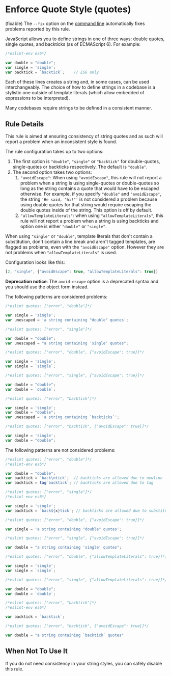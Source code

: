 # Enforce Quote Style (quotes)

(fixable) The `--fix` option on the [command line](../user-guide/command-line-interface#fix) automatically fixes problems reported by this rule.

JavaScript allows you to define strings in one of three ways: double quotes, single quotes, and backticks (as of ECMAScript 6). For example:

```js
/*eslint-env es6*/

var double = "double";
var single = 'single';
var backtick = `backtick`;    // ES6 only
```

Each of these lines creates a string and, in some cases, can be used interchangeably. The choice of how to define strings in a codebase is a stylistic one outside of template literals (which allow embedded of expressions to be interpreted).

Many codebases require strings to be defined in a consistent manner.

## Rule Details

This rule is aimed at ensuring consistency of string quotes and as such will report a problem when an inconsistent style is found.

The rule configuration takes up to two options:

1. The first option is `"double"`, `"single"` or `"backtick"` for double-quotes, single-quotes or backticks respectively. The default is `"double"`.
1. The second option takes two options:
    1. `"avoidEscape"`: When using `"avoidEscape"`, this rule will not report a problem when a string is using single-quotes or double-quotes so long as the string contains a quote that would have to be escaped otherwise. For example, if you specify `"double"` and `"avoidEscape"`, the string `'He said, "hi!"'` is not considered a problem because using double quotes for that string would require escaping the double quotes inside of the string. This option is off by default.
    1. `"allowTemplateLiterals"`: when using `"allowTemplateLiterals"`, this rule will not report a problem when a string is using backticks and option one is either `"double"` or `"single"`.

When using `"single"` or `"double"`, template literals that don't contain a substitution, don't contain a line break and aren't tagged templates, are flagged as problems, even with the `"avoidEscape"` option. However they are not problems when `"allowTemplateLiterals"` is used.

Configuration looks like this:

```js
[2, "single", {"avoidEscape": true, "allowTemplateLiterals": true}]
```

**Deprecation notice**: The `avoid-escape` option is a deprecated syntax and you should use the object form instead.

The following patterns are considered problems:

```js
/*eslint quotes: ["error", "double"]*/

var single = 'single';
var unescaped = 'a string containing "double" quotes';
```

```js
/*eslint quotes: ["error", "single"]*/

var double = "double";
var unescaped = "a string containing 'single' quotes";
```

```js
/*eslint quotes: ["error", "double", {"avoidEscape": true}]*/

var single = 'single';
var single = `single`;
```

```js
/*eslint quotes: ["error", "single", {"avoidEscape": true}]*/

var double = "double";
var double = `double`;
```

```js
/*eslint quotes: ["error", "backtick"]*/

var single = 'single';
var double = "double";
var unescaped = 'a string containing `backticks`';
```

```js
/*eslint quotes: ["error", "backtick", {"avoidEscape": true}]*/

var single = 'single';
var double = "double";
```

The following patterns are not considered problems:

```js
/*eslint quotes: ["error", "double"]*/
/*eslint-env es6*/

var double = "double";
var backtick = `back\ntick`;  // backticks are allowed due to newline
var backtick = tag`backtick`; // backticks are allowed due to tag
```

```js
/*eslint quotes: ["error", "single"]*/
/*eslint-env es6*/

var single = 'single';
var backtick = `back${x}tick`; // backticks are allowed due to substitution
```

```js
/*eslint quotes: ["error", "double", {"avoidEscape": true}]*/

var single = 'a string containing "double" quotes';
```

```js
/*eslint quotes: ["error", "single", {"avoidEscape": true}]*/

var double = "a string containing 'single' quotes";
```

```js
/*eslint quotes: ["error", "double", {"allowTemplateLiterals": true}]*/

var single = 'single';
var single = `single`;
```

```js
/*eslint quotes: ["error", "single", {"allowTemplateLiterals": true}]*/

var double = "double";
var double = `double`;
```

```js
/*eslint quotes: ["error", "backtick"]*/
/*eslint-env es6*/

var backtick = `backtick`;
```

```js
/*eslint quotes: ["error", "backtick", {"avoidEscape": true}]*/

var double = "a string containing `backtick` quotes"
```

## When Not To Use It

If you do not need consistency in your string styles, you can safely disable this rule.
